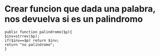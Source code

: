 # Crear funcion que dada una palabra, nos devuelva si es un  palindromo
```<?php
public function palindromo($p){
$inv=strrev($p);
if($inv==$p) return $inv;
return "no palindromo";
}
```
